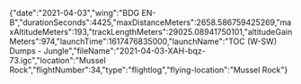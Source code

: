 {"date":"2021-04-03","wing":"BDG EN-B","durationSeconds":4425,"maxDistanceMeters":2658.586759425269,"maxAltitudeMeters":193,"trackLengthMeters":29025.08941750101,"altitudeGainMeters":974,"launchTime":1617476835000,"launchName":"TOC (W-SW) Dumps - Jungle","fileName":"2021-04-03-XAH-bqz-73.igc","location":"Mussel Rock","flightNumber":34,"type":"flightlog","flying-location":"Mussel Rock"}
